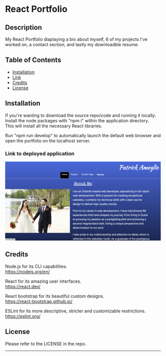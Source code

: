 # React Portfolio

## Description

My React Portfolio diaplaying a bio about myself, 6 of my projects I've worked on, a contact section, and lastly 
my downloadble resume. 

## Table of Contents

- [Installation](#installation)
- [Link](#link-to-deployed-application)
- [Credits](#credits)
- [License](#license)

## Installation

If you're wanting to download the source repo/code and running it locally:  
Install the node packages with "npm i" within the application directory.  
This will install all the necessary React libraries.  

Run "npm run develop" to automatically launch the default web browser and open the portfolio on the localhost server.  

### Link to deployed application



![Sample Website Preview](./src/images/Screenshot%202023-06-10%20at%202.19.01%20PM.png)


## Credits

Node.js for its CLI capabilities.  
https://nodejs.org/en/

React for its amazing user interfaces.  
https://react.dev/

React bootstrap for its beautiful custom designs.  
https://react-bootstrap.github.io/

ESLint for its more descriptive, stricter and customizable restrictions.  
https://eslint.org/

## License

Please refer to the LICENSE in the repo.

---